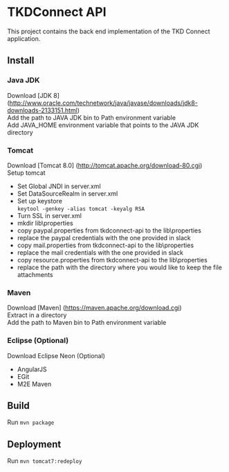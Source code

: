 # TKDConnect API

This project contains the back end implementation of the TKD Connect application.

## Install

### Java JDK
Download [JDK 8] (http://www.oracle.com/technetwork/java/javase/downloads/jdk8-downloads-2133151.html)<br/>
Add the path to JAVA JDK bin to Path environment variable<br/>
Add JAVA_HOME environment variable that points to the JAVA JDK directory<br/>

### Tomcat
Download [Tomcat 8.0] (http://tomcat.apache.org/download-80.cgi)<br/>
Setup tomcat<br/>
<ul>
	<li>Set Global JNDI in server.xml</li>
	<li>Set DataSourceRealm in server.xml</li>
	<li>Set up keystore<br/>
		<code>keytool -genkey -alias tomcat -keyalg RSA</code></li>
	<li>Turn SSL in server.xml</li>
	<li>mkdir lib\properties</li>
	<li>copy paypal.properties from tkdconnect-api to the lib\properties</li>
	<li>replace the paypal credentials with the one provided in slack</li>
	<li>copy mail.properties from tkdconnect-api to the lib\properties</li>
	<li>replace the mail credentials with the one provided in slack</li>
	<li>copy resource.properties from tkdconnect-api to the lib\properties</li>
	<li>replace the path with the directory where you would like to keep the file attachments</li>
</ul>

### Maven
Download [Maven] (https://maven.apache.org/download.cgi)<br/>
Extract in a directory<br/>
Add the path to Maven bin to Path environment variable<br/>

### Eclipse (Optional)
Download Eclipse Neon (Optional)<br/>
<ul>
	<li>AngularJS</li>
	<li>EGit</li>
	<li>M2E Maven</li>
</ul>


## Build

Run 
<code>mvn package</code>

## Deployment
Run
<code>mvn tomcat7:redeploy</code>

